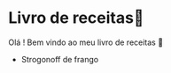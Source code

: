 # Livro de receitas:hamburger:

Olá ! Bem vindo ao meu livro de receitas :wave:

- Strogonoff de frango





